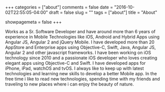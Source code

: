+++
categories = ["about"]
comments = false
date = "2016-10-02T22:55:05-04:00"
draft = false
slug = ""
tags = ["about"]
title = "About"

showpagemeta = false
+++

Works as a Sr. Software Developer and have around more than 6 years of experience in Mobile Technologies like iOS, Android and Hybrid Apps using Angular JS, Angular 2 and jQuery Mobile. 
I have developed more than 20 AppStore and Enterprise apps using Objective-C, Swift, Java, Angular JS, Angular 2 and other javascript frameworks. I have been working on iOS technology since 2010 and a passionate iOS developer who loves creating elegant apps using Objective-C and Swift. 
I have developed apps for iPhone, iPad, watchOS and tvOS. I always like to keep up with latest technologies and learning new skills to develop a better Mobile app.
In the free time i like to read new technologies, spending time with my friends and traveling to new places where i can enjoy the beauty of nature.

